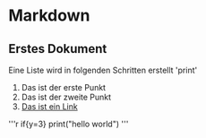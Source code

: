 # Markdown
## Erstes Dokument

Eine Liste wird in folgenden Schritten erstellt 'print'
1. Das ist der erste Punkt
2. Das ist der zweite Punkt
3. [Das ist ein Link](https://www.google.com)

'''r
if{y=3}
print("hello world")
'''
